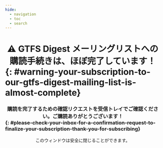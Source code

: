 ```yaml
---
hide:
  - navigation
  - toc
  - search
---
```

# <p style="text-align: center; margin-bottom: 0.0em; margin-top: 0.0em;"></p>

# <p style="text-align: center; margin-bottom: 0.0em; margin-top: 0.0em;">:warning: GTFS Digest メーリングリストへの購読手続きは、ほぼ完了しています！</p> {: #warning-your-subscription-to-our-gtfs-digest-mailing-list-is-almost-complete}

### <p style="text-align: center; margin-bottom: 0.0em; margin-top: 0.0em;">購読を完了するための確認リクエストを受信トレイでご確認ください。ご購読ありがとうございます！</p> {: #please-check-your-inbox-for-a-confirmation-request-to-finalize-your-subscription-thank-you-for-subscribing}


<p style="text-align: center;; margin-bottom: 0.0em; margin-top: 0.0em;">このウィンドウは安全に閉じることができます。</p>
